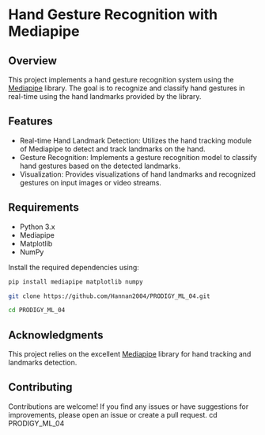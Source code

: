 # Hand Gesture Recognition with Mediapipe

## Overview

This project implements a hand gesture recognition system using the [Mediapipe](https://mediapipe.dev/) library. The goal is to recognize and classify hand gestures in real-time using the hand landmarks provided by the library.

## Features

- Real-time Hand Landmark Detection: Utilizes the hand tracking module of Mediapipe to detect and track landmarks on the hand.
- Gesture Recognition: Implements a gesture recognition model to classify hand gestures based on the detected landmarks.
- Visualization: Provides visualizations of hand landmarks and recognized gestures on input images or video streams.

## Requirements

- Python 3.x
- Mediapipe
- Matplotlib
- NumPy

Install the required dependencies using:

```bash
pip install mediapipe matplotlib numpy

git clone https://github.com/Hannan2004/PRODIGY_ML_04.git

cd PRODIGY_ML_04
```

## Acknowledgments

This project relies on the excellent [Mediapipe](https://mediapipe.dev/) library for hand tracking and landmarks detection.

## Contributing

Contributions are welcome! If you find any issues or have suggestions for improvements, please open an issue or create a pull request.
cd PRODIGY_ML_04
